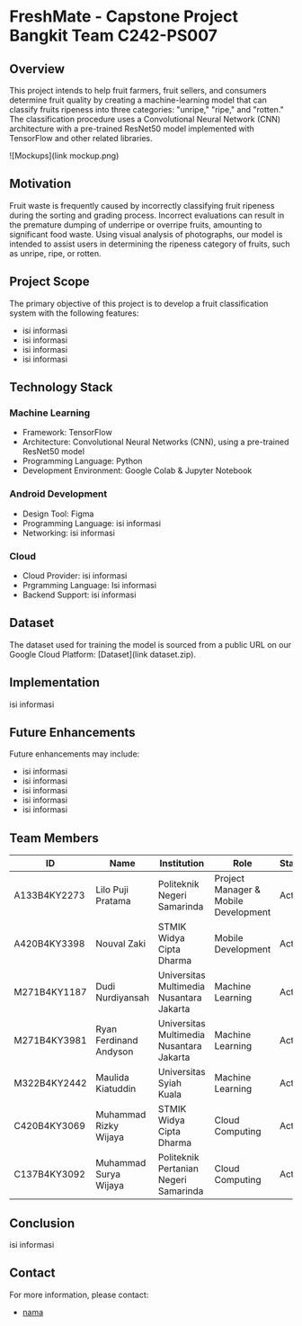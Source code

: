 # FreshMate - Capstone Project Bangkit Team C242-PS007

## Overview

This project intends to help fruit farmers, fruit sellers, and consumers determine fruit quality by creating a machine-learning model that can classify fruits ripeness into three categories: "unripe," "ripe," and "rotten." The classification procedure uses a Convolutional Neural Network (CNN) architecture with a pre-trained ResNet50 model implemented with TensorFlow and other related libraries.

![Mockups](link mockup.png)


## Motivation

Fruit waste is frequently caused by incorrectly classifying fruit ripeness during the sorting and grading process. Incorrect evaluations can result in the premature dumping of underripe or overripe fruits, amounting to significant food waste. Using visual analysis of photographs, our model is intended to assist users in determining the ripeness category of fruits, such as unripe, ripe, or rotten.

## Project Scope

The primary objective of this project is to develop a fruit classification system with the following features:
- isi informasi
- isi informasi
- isi informasi
- isi informasi

## Technology Stack

### Machine Learning
- Framework: TensorFlow
- Architecture: Convolutional Neural Networks (CNN), using a pre-trained ResNet50 model
- Programming Language: Python
- Development Environment: Google Colab & Jupyter Notebook

### Android Development
- Design Tool: Figma
- Programming Language: isi informasi
- Networking: isi informasi

### Cloud
- Cloud Provider: isi informasi
- Prgramming Language: Isi informasi
- Backend Support: isi informasi

## Dataset

The dataset used for training the model is sourced from a public URL on our Google Cloud Platform: [Dataset](link dataset.zip). 

## Implementation

isi informasi

## Future Enhancements

Future enhancements may include:
- isi informasi
- isi informasi
- isi informasi
- isi informasi
- isi informasi

## Team Members

| ID           | Name                            | Institution                              | Role                                 | Status  |
|--------------|---------------------------------|------------------------------------------|--------------------------------------|---------|
| A133B4KY2273 | Lilo Puji Pratama               | Politeknik Negeri Samarinda              | Project Manager & Mobile Development | Active  |
| A420B4KY3398 | Nouval Zaki                     | STMIK Widya Cipta Dharma                 | Mobile Development                   | Active  |
| M271B4KY1187 | Dudi Nurdiyansah                | Universitas Multimedia Nusantara Jakarta | Machine Learning                     | Active  |
| M271B4KY3981 | Ryan Ferdinand Andyson          | Universitas Multimedia Nusantara Jakarta | Machine Learning                     | Active  |
| M322B4KY2442 | Maulida Kiatuddin               | Universitas Syiah Kuala                  | Machine Learning                     | Active  |
| C420B4KY3069 | Muhammad Rizky Wijaya           | STMIK Widya Cipta Dharma                 | Cloud Computing                      | Active  |
| C137B4KY3092 | Muhammad Surya Wijaya           | Politeknik Pertanian Negeri Samarinda    | Cloud Computing                      | Active  |

## Conclusion

isi informasi

## Contact

For more information, please contact:
- [nama](email)
